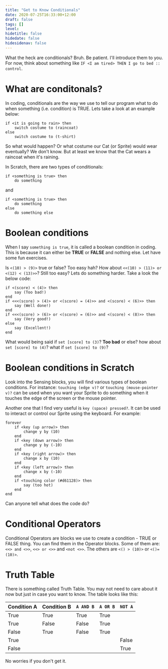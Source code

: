 ```yaml
---
title: "Get to Know Conditionals"
date: 2020-07-25T16:33:00+12:00
draft: false
tags: []
level:
hidetitle: false
hidedate: false
hidesidenav: false
---
```


What the heck are conditionals? Bruh. Be patient. I'll introduce them to you. For now, think about something like `IF <I am tired> THEN I go to bed :: control`.

<!--more-->
# What are conditonals?
In coding, conditionals are the way we use to tell our program what to do when something (i.e. condition) is TRUE. Lets take a look at an example below:
```
if <it is going to rain> then
    switch costume to (raincoat)
else
    switch costume to (t-shirt)
```

So what would happen? Or what costume our Cat (or Sprite) would wear eventually? We don't know. But at least we know that the Cat wears a raincoat when it's raining.

In Scratch, there are two types of conditionals: 
```
if <something is true> then 
    do something
```

and

```
if <something is true> then 
    do something 
else 
    do something else
```

# Boolean conditions

When I say `something is true`, it is called a boolean condition in coding. This is because it can either be **TRUE** or **FALSE** and nothing else.
Let have some fun exercises.

Is `<(10) > (9)>` true or false? Too easy hah?
How about `<<(10) > (11)> or <(12) < (13)>>`? Still too easy? Lets do something harder. Take a look the below code:

```
if <(score) < (4)> then
    say (Too bad!)
end
if <<<(score) > (4)> or <(score) = (4)>> and <(score) < (6)>> then
    say (Well done!)
end
if <<<(score) > (6)> or <(score) = (6)>> and <(score) < (8)>> then
    say (Very good!)
else
    say (Excellent!)
end
```

What would being said if `set [score] to (3)`? **Too bad** or else? how about `set [score] to (4)`? what if `set [score] to (9)`?

# Boolean conditions in Scratch

Look into the Sensing blocks, you will find various types of boolean conditions. For instance: `touching (edge v)?` or `touching (mouse-pointer v)?` can be used when you want your Sprite to do something when it touches the edge of the screen or the mouse pointer.

Another one that I find very useful is `key (space) pressed?`. It can be used to interact or control our Sprite using the keyboard. For example:

```
forever
    if <key (up arrow)> then
        change y by (10)
    end
    if <key (down arrow)> then
        change y by (-10)
    end
    if <key (right arrow)> then
        change x by (10)
    end
    if <key (left arrow)> then
        change x by (-10)
    end
    if <touching color (#d61128)> then
        say (too hot)
    end
end
```

Can anyone tell what does the code do? 

# Conditional Operators

Conditional Operators are blocks we use to create a condition - TRUE or FALSE thing. You can find them in the Operator blocks. Some of them are:
`<<> and <>>`, `<<> or <>>` and `<not <>>`.
The others are `<() > (10)>` or `<()=(10)>`.

# Truth Table

There is something called Truth Table. You may not need to care about it now but just in case you want to know. The table looks like this:

| Condition A | Condition B | `A AND B` | `A OR B` | `NOT A` |
|---|---|-----|----|-----|
| True | True | True   |  True |     |
| True | False | False   | True  |     |
| False | True | False   | True  |     |
| True |   |     |    |  False  |
| False |   |     |    |  True  |

No worries if you don't get it. 
